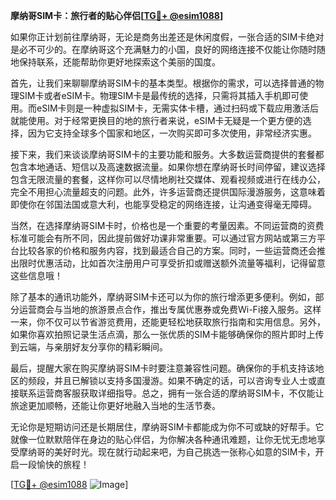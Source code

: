 **摩纳哥SIM卡：旅行者的贴心伴侣[[TG💪+ @esim1088](https://t.me/s/esim1088)]**

如果你正计划前往摩纳哥，无论是商务出差还是休闲度假，一张合适的SIM卡绝对是必不可少的。在摩纳哥这个充满魅力的小国，良好的网络连接不仅能让你随时随地保持联系，还能帮助你更好地探索这个美丽的国度。

首先，让我们来聊聊摩纳哥SIM卡的基本类型。根据你的需求，可以选择普通的物理SIM卡或者eSIM卡。物理SIM卡是最传统的选择，只需将其插入手机即可使用。而eSIM卡则是一种虚拟SIM卡，无需实体卡槽，通过扫码或下载应用激活后就能使用。对于经常更换目的地的旅行者来说，eSIM卡无疑是一个更方便的选择，因为它支持全球多个国家和地区，一次购买即可多次使用，非常经济实惠。

接下来，我们来谈谈摩纳哥SIM卡的主要功能和服务。大多数运营商提供的套餐都包含本地通话、短信以及高速数据流量。如果你想在摩纳哥长时间停留，建议选择包含无限流量的套餐，这样你可以尽情地刷社交媒体、观看视频或进行在线办公，完全不用担心流量超支的问题。此外，许多运营商还提供国际漫游服务，这意味着即使你在邻国法国或意大利，也能享受稳定的网络连接，让沟通变得毫无障碍。

当然，在选择摩纳哥SIM卡时，价格也是一个重要的考量因素。不同运营商的资费标准可能会有所不同，因此提前做好功课非常重要。可以通过官方网站或第三方平台比较各家的价格和服务内容，找到最适合自己的方案。同时，一些运营商还会推出限时优惠活动，比如首次注册用户可享受折扣或赠送额外流量等福利，记得留意这些信息哦！

除了基本的通讯功能外，摩纳哥SIM卡还可以为你的旅行增添更多便利。例如，部分运营商会与当地的旅游景点合作，推出专属优惠券或免费Wi-Fi接入服务。这样一来，你不仅可以节省游览费用，还能更轻松地获取旅行指南和实用信息。另外，如果你喜欢拍照记录生活点滴，那么一张优质的SIM卡能够确保你的照片即时上传到云端，与亲朋好友分享你的精彩瞬间。

最后，提醒大家在购买摩纳哥SIM卡时要注意兼容性问题。确保你的手机支持该地区的频段，并且已解锁以支持多国漫游。如果不确定的话，可以咨询专业人士或直接联系运营商客服获取详细指导。总之，拥有一张合适的摩纳哥SIM卡，不仅能让旅途更加顺畅，还能让你更好地融入当地的生活节奏。

无论你是短期访问还是长期居住，摩纳哥SIM卡都能成为你不可或缺的好帮手。它就像一位默默陪伴在身边的贴心伴侣，为你解决各种通讯难题，让你无忧无虑地享受摩纳哥的美好时光。现在就行动起来吧，为自己挑选一张称心如意的SIM卡，开启一段愉快的旅程！

[[TG💪+ @esim1088](https://t.me/s/esim1088) ![Image](https://i.postimg.cc/4NQfJmqS/Snipaste-2025-05-13-00-14-12.png)]
